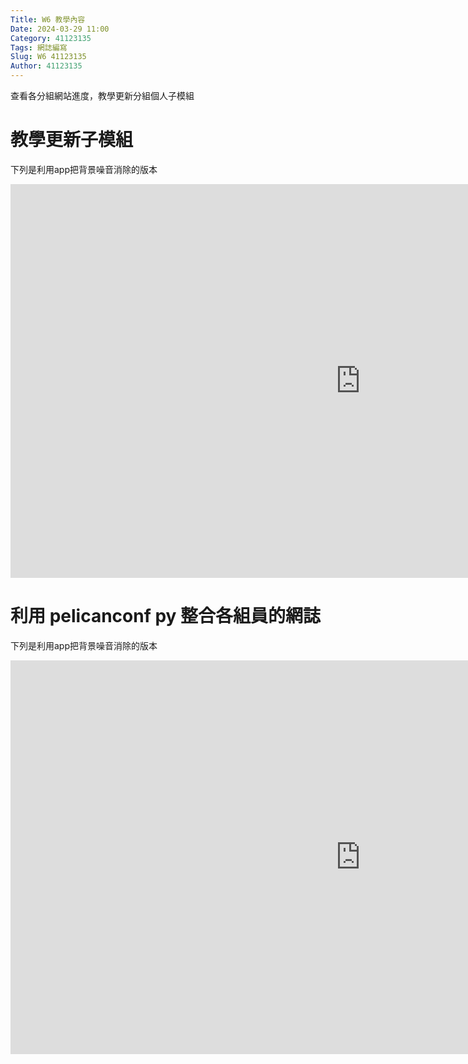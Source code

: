 ```yaml
---
Title: W6 教學內容
Date: 2024-03-29 11:00
Category: 41123135
Tags: 網誌編寫
Slug: W6 41123135
Author: 41123135
---
```


查看各分組網站進度，教學更新分組個人子模組

<!-- PELICAN_END_SUMMARY -->

# 教學更新子模組

下列是利用app把背景噪音消除的版本

<iframe width="1120" height="630" src="https://www.youtube.com/embed/tE5MZzl_7P8?si=UPu49CicBHHnR63Z" title="YouTube video player" frameborder="0" allow="accelerometer; autoplay; clipboard-write; encrypted-media; gyroscope; picture-in-picture; web-share" referrerpolicy="strict-origin-when-cross-origin" allowfullscreen></iframe>

# 利用 pelicanconf py 整合各組員的網誌

下列是利用app把背景噪音消除的版本

<iframe width="1120" height="630" src="https://www.youtube.com/embed/-xuR2hL4zIw?si=_kWq_75U4pSHthe7" title="YouTube video player" frameborder="0" allow="accelerometer; autoplay; clipboard-write; encrypted-media; gyroscope; picture-in-picture; web-share" referrerpolicy="strict-origin-when-cross-origin" allowfullscreen></iframe>


